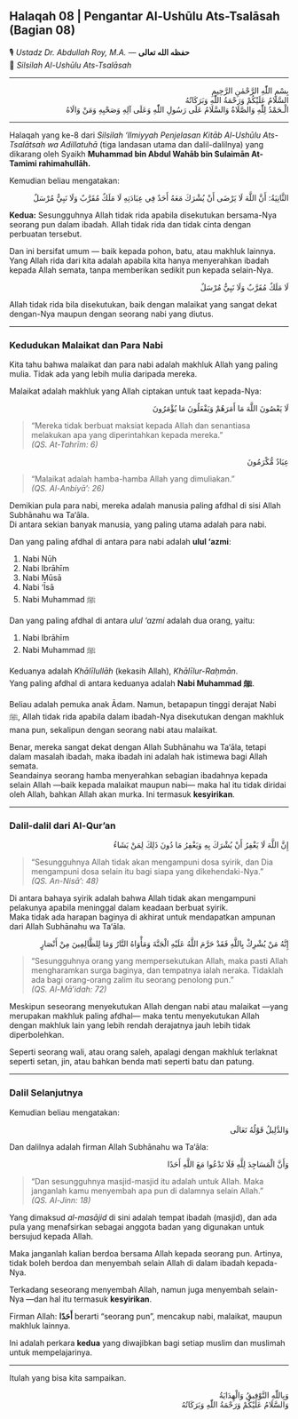 ## **Halaqah 08 | Pengantar Al-Ushūlu Ats-Tsalāsah (Bagian 08)**

🎙 *Ustadz Dr. Abdullah Roy, M.A.* — **حفظه الله تعالى**  
📗 *Silsilah Al-Ushūlu Ats-Tsalāsah*

---

<div dir="rtl">

بِسْمِ اللّٰهِ الرَّحْمٰنِ الرَّحِيمِ  
السَّلَامُ عَلَيْكُمْ وَرَحْمَةُ اللّٰهِ وَبَرَكَاتُهُ  
الْـحَمْدُ لِلّٰهِ وَالصَّلَاةُ وَالسَّلَامُ عَلَى رَسُولِ اللّٰهِ وَعَلَى آلِهِ وَصَحْبِهِ وَمَنْ وَالَاهُ  

</div>

---

Halaqah yang ke-8 dari *Silsilah ‘Ilmiyyah Penjelasan Kitāb Al-Ushūlu Ats-Tsalātsah wa Adillatuhā* (tiga landasan utama dan dalil-dalilnya) yang dikarang oleh Syaikh **Muhammad bin Abdul Wahāb bin Sulaimān At-Tamimi rahimahullāh.**

Kemudian beliau mengatakan:

<div dir="rtl">

الثَّانِيَةُ: أَنَّ اللَّهَ لَا يَرْضَى أَنْ يُشْرَكَ مَعَهُ أَحَدٌ فِي عِبَادَتِهِ لَا مَلَكٌ مُقَرَّبٌ وَلَا نَبِيٌّ مُرْسَلٌ  

</div>

**Kedua:** Sesungguhnya Allah tidak rida apabila disekutukan bersama-Nya seorang pun dalam ibadah. Allah tidak rida dan tidak cinta dengan perbuatan tersebut.

Dan ini bersifat umum — baik kepada pohon, batu, atau makhluk lainnya. Yang Allah rida dari kita adalah apabila kita hanya menyerahkan ibadah kepada Allah semata, tanpa memberikan sedikit pun kepada selain-Nya.

<div dir="rtl">

لَا مَلَكٌ مُقَرَّبٌ وَلَا نَبِيٌّ مُرْسَلٌ  

</div>

Allah tidak rida bila disekutukan, baik dengan malaikat yang sangat dekat dengan-Nya maupun dengan seorang nabi yang diutus.

---

### Kedudukan Malaikat dan Para Nabi

Kita tahu bahwa malaikat dan para nabi adalah makhluk Allah yang paling mulia. Tidak ada yang lebih mulia daripada mereka.

Malaikat adalah makhluk yang Allah ciptakan untuk taat kepada-Nya:

<div dir="rtl">

لَا يَعْصُونَ اللَّهَ مَا أَمَرَهُمْ وَيَفْعَلُونَ مَا يُؤْمَرُونَ  

</div>

> “Mereka tidak berbuat maksiat kepada Allah dan senantiasa melakukan apa yang diperintahkan kepada mereka.”  
> *(QS. At-Tahrīm: 6)*

<div dir="rtl">

عِبَادٌ مُّكْرَمُونَ  

</div>

> “Malaikat adalah hamba-hamba Allah yang dimuliakan.”  
> *(QS. Al-Anbiyā’: 26)*

Demikian pula para nabi, mereka adalah manusia paling afdhal di sisi Allah Subhānahu wa Ta‘āla.  
Di antara sekian banyak manusia, yang paling utama adalah para nabi.

Dan yang paling afdhal di antara para nabi adalah **ulul ‘azmi**:

1. Nabi Nūh  
2. Nabi Ibrāhīm  
3. Nabi Mūsā  
4. Nabi ‘Īsā  
5. Nabi Muhammad ﷺ  

Dan yang paling afdhal di antara *ulul ‘azmi* adalah dua orang, yaitu:

1. Nabi Ibrāhīm  
2. Nabi Muhammad ﷺ  

Keduanya adalah *Khālīlullāh* (kekasih Allah), *Khālīlur-Raḥmān*.  
Yang paling afdhal di antara keduanya adalah **Nabi Muhammad ﷺ**.

Beliau adalah pemuka anak Ādam. Namun, betapapun tinggi derajat Nabi ﷺ, Allah tidak rida apabila dalam ibadah-Nya disekutukan dengan makhluk mana pun, sekalipun dengan seorang nabi atau malaikat.

Benar, mereka sangat dekat dengan Allah Subhānahu wa Ta‘āla, tetapi dalam masalah ibadah, maka ibadah ini adalah hak istimewa bagi Allah semata.  
Seandainya seorang hamba menyerahkan sebagian ibadahnya kepada selain Allah —baik kepada malaikat maupun nabi— maka hal itu tidak diridai oleh Allah, bahkan Allah akan murka. Ini termasuk **kesyirikan**.

---

### Dalil-dalil dari Al-Qur’an

<div dir="rtl">

إِنَّ اللَّهَ لَا يَغْفِرُ أَنْ يُشْرَكَ بِهِ وَيَغْفِرُ مَا دُونَ ذَلِكَ لِمَنْ يَشَاءُ  

</div>

> “Sesungguhnya Allah tidak akan mengampuni dosa syirik, dan Dia mengampuni dosa selain itu bagi siapa yang dikehendaki-Nya.”  
> *(QS. An-Nisā’: 48)*

Di antara bahaya syirik adalah bahwa Allah tidak akan mengampuni pelakunya apabila meninggal dalam keadaan berbuat syirik.  
Maka tidak ada harapan baginya di akhirat untuk mendapatkan ampunan dari Allah Subhānahu wa Ta‘āla.

<div dir="rtl">

إِنَّهُ مَنْ يُشْرِكْ بِاللَّهِ فَقَدْ حَرَّمَ اللَّهُ عَلَيْهِ الْجَنَّةَ وَمَأْوَاهُ النَّارُ وَمَا لِلظَّالِمِينَ مِنْ أَنْصَارٍ  

</div>

> “Sesungguhnya orang yang mempersekutukan Allah, maka pasti Allah mengharamkan surga baginya, dan tempatnya ialah neraka. Tidaklah ada bagi orang-orang zalim itu seorang penolong pun.”  
> *(QS. Al-Mā’idah: 72)*

Meskipun seseorang menyekutukan Allah dengan nabi atau malaikat —yang merupakan makhluk paling afdhal— maka tentu menyekutukan Allah dengan makhluk lain yang lebih rendah derajatnya jauh lebih tidak diperbolehkan.

Seperti seorang wali, atau orang saleh, apalagi dengan makhluk terlaknat seperti setan, jin, atau bahkan benda mati seperti batu dan patung.

---

### Dalil Selanjutnya

Kemudian beliau mengatakan:

<div dir="rtl">

وَالدَّلِيلُ قَوْلُهُ تَعَالَى  

</div>

Dan dalilnya adalah firman Allah Subhānahu wa Ta‘āla:

<div dir="rtl">

وَأَنَّ الْمَسَاجِدَ لِلَّهِ فَلَا تَدْعُوا مَعَ اللَّهِ أَحَدًا  

</div>

> “Dan sesungguhnya masjid-masjid itu adalah untuk Allah. Maka janganlah kamu menyembah apa pun di dalamnya selain Allah.”  
> *(QS. Al-Jinn: 18)*

Yang dimaksud *al-masājid* di sini adalah tempat ibadah (masjid), dan ada pula yang menafsirkan sebagai anggota badan yang digunakan untuk bersujud kepada Allah.

Maka janganlah kalian berdoa bersama Allah kepada seorang pun. Artinya, tidak boleh berdoa dan menyembah selain Allah di dalam ibadah kepada-Nya.

Terkadang seseorang menyembah Allah, namun juga menyembah selain-Nya —dan hal itu termasuk **kesyirikan**.

Firman Allah: **أَحَدًا** berarti “seorang pun”, mencakup nabi, malaikat, maupun makhluk lainnya.

Ini adalah perkara **kedua** yang diwajibkan bagi setiap muslim dan muslimah untuk mempelajarinya.

---

Itulah yang bisa kita sampaikan.

<div dir="rtl">

وَبِاللّٰهِ التَّوْفِيقُ وَالْهِدَايَةُ  
وَالسَّلَامُ عَلَيْكُمْ وَرَحْمَةُ اللّٰهِ وَبَرَكَاتُهُ  

</div>
